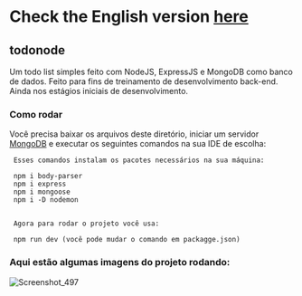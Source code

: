 # Check the English version <a href="README.md">here</a>

## todonode

Um todo list simples feito com NodeJS, ExpressJS e MongoDB como banco de dados. Feito para fins de treinamento de desenvolvimento back-end. Ainda nos estágios iniciais de desenvolvimento.
    
### Como rodar

Você precisa baixar os arquivos deste diretório, iniciar um servidor <a href="https://www.mongodb.com/pt-br">MongoDB</a> e executar os seguintes comandos na sua IDE de escolha:

     Esses comandos instalam os pacotes necessários na sua máquina:
     
     npm i body-parser
     npm i express
     npm i mongoose
     npm i -D nodemon
     
     
     Agora para rodar o projeto você usa:
     
     npm run dev (você pode mudar o comando em packagge.json)

    
### Aqui estão algumas imagens do projeto rodando:

![Screenshot_497](https://github.com/RuanEmanuell/todonode/assets/113607857/8e89e967-9af0-4115-a940-3b932bf9bd7d)
